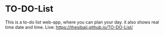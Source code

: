 # TO-DO-List
This is a to-do list web-app, where you can plan your day.
it also shows real time date and time.
Live: https://thesibaji.github.io/TO-DO-List/

